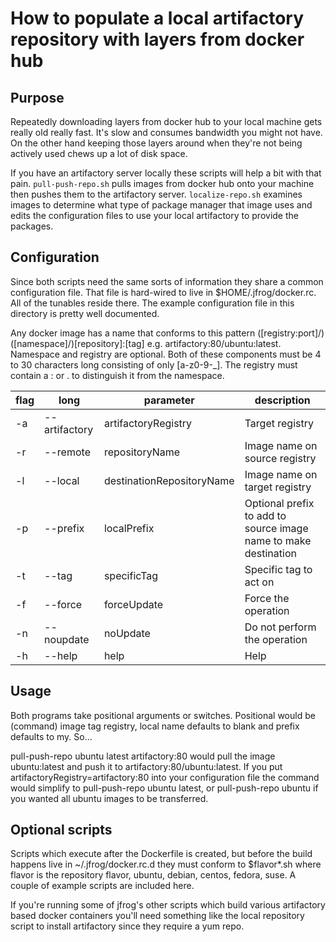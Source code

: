 # How to populate a local artifactory repository with layers from docker hub
## Purpose
Repeatedly downloading layers from docker hub to your local machine gets really old really fast.  It's slow and consumes 
bandwidth you might not have.  On the other hand keeping those layers around when they're not being actively used chews
up a lot of disk space.

If you have an artifactory server locally these scripts will help a bit with that pain.  `pull-push-repo.sh` pulls 
images from docker hub onto your machine then pushes them to the artifactory server.  `localize-repo.sh` examines
images to determine what type of package manager that image uses and edits the configuration files to use your local
artifactory to provide the packages.

## Configuration
Since both scripts need the same sorts of information they share a common configuration file.  That file is hard-wired
to live in $HOME/.jfrog/docker.rc.  All of the tunables reside there.  The example configuration file in this directory
is pretty well documented.

Any docker image has a name that conforms to this pattern ([registry:port]/)([namespace]/)[repository]:[tag] 
e.g. artifactory:80/ubuntu:latest.  Namespace and registry are optional.  Both of these components must be 4 to 30
characters long consisting of only [a-z0-9-_].  The registry must contain a : or . to distinguish it from the namespace.  

flag | long          | parameter                 | description
---- | ------------- | ------------------------- | ------------------------------------------------------------------
-a   | --artifactory | artifactoryRegistry       | Target registry
-r   | --remote      | repositoryName            | Image name on source registry
-l   | --local       | destinationRepositoryName | Image name on target registry
-p   | --prefix      | localPrefix               | Optional prefix to add to source image name to make destination 
-t   | --tag         | specificTag               | Specific tag to act on
-f   | --force       | forceUpdate               | Force the operation
-n   | --noupdate    | noUpdate                  | Do not perform the operation
-h   | --help        | help                      | Help

## Usage

Both programs take positional arguments or switches.  Positional would be (command) image tag registry, local name 
defaults to blank and prefix defaults to my.  So...
 
pull-push-repo ubuntu latest artifactory:80 would pull the image ubuntu:latest and push it to 
artifactory:80/ubuntu:latest.  If you put artifactoryRegistry=artifactory:80 into your configuration file the
command would simplify to pull-push-repo ubuntu latest, or pull-push-repo ubuntu if you wanted all ubuntu images
to be transferred.

## Optional scripts
Scripts which execute after the Dockerfile is created, but before the build happens live in ~/.jfrog/docker.rc.d they 
must conform to $flavor*.sh where flavor is the repository flavor, ubuntu, debian, centos, fedora, suse.  A couple of 
example scripts are included here.

If you're running some of jfrog's other scripts which build various artifactory based docker containers you'll need
something like the local repository script to install artifactory since they require a yum repo.
